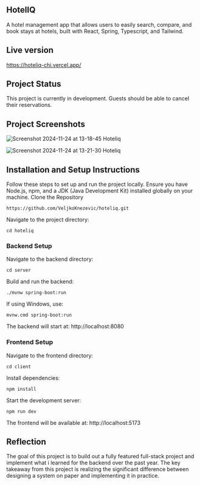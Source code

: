 ## HotelIQ

A hotel management app that allows users to easily search, compare, and book stays at hotels, built with React, Spring, Typescript, and Tailwind.

## Live version

https://hoteliq-chi.vercel.app/

## Project Status

This project is currently in development. Guests should be able to cancel their reservations.

## Project Screenshots


![Screenshot 2024-11-24 at 13-18-45 Hoteliq](https://github.com/user-attachments/assets/f5e7c84f-9a23-41ce-8e60-5d7f0aa45fe6)

![Screenshot 2024-11-24 at 13-21-30 Hoteliq](https://github.com/user-attachments/assets/c02897c5-1fe6-4fb5-8dd5-cbb979474ae8)


## Installation and Setup Instructions

Follow these steps to set up and run the project locally. Ensure you have Node.js, npm, and a JDK (Java Development Kit) installed globally on your machine.
Clone the Repository

`https://github.com/VeljkoKnezevic/hoteliq.git`

Navigate to the project directory:

`cd hoteliq`

### Backend Setup

Navigate to the backend directory:

`cd server` 

Build and run the backend:

`./mvnw spring-boot:run`

If using Windows, use:

`mvnw.cmd spring-boot:run`

The backend will start at:
http://localhost:8080

### Frontend Setup

Navigate to the frontend directory:

`cd client` 

Install dependencies:

`npm install`

Start the development server:

`npm run dev`

The frontend will be available at:
http://localhost:5173

## Reflection

The goal of this project is to build out a fully featured full-stack project and implement what i learned for the backend over the past year.
The key takeaway from this project is realizing the significant difference between designing a system on paper and implementing it in practice.
